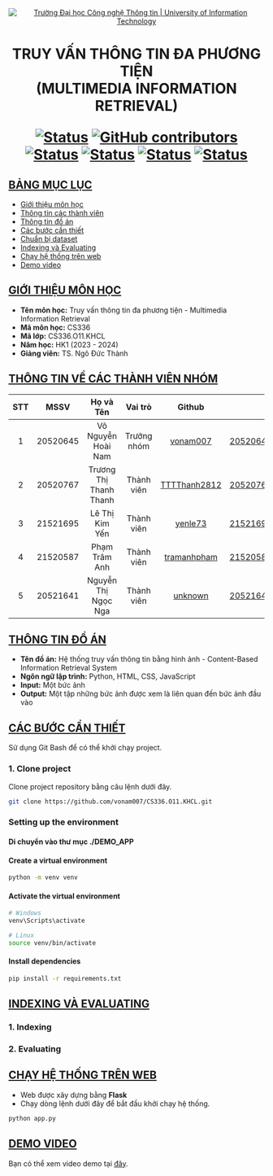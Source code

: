 <a id="top"></a>

<!-- Banner -->
<p align="center">
  <a href="https://www.uit.edu.vn/" title="Trường Đại học Công nghệ Thông tin" style="border: none;">
    <img src="https://i.imgur.com/WmMnSRt.png" alt="Trường Đại học Công nghệ Thông tin | University of Information Technology">
  </a>
</p>

<h1 align="center"><b>TRUY VẤN THÔNG TIN ĐA PHƯƠNG TIỆN<br>(MULTIMEDIA INFORMATION RETRIEVAL)</b></h>

[![Status](https://img.shields.io/badge/status-done-pink?style=flat-square)](https://github.com/pahopu/CS336_ImageSearch_Project2)
[![GitHub contributors](https://img.shields.io/github/contributors/pahopu/CS336_ImageSearch_Project2?style=flat-square)](https://github.com/pahopu/CS336_ImageSearch_Project2/graphs/contributors)
[![Status](https://img.shields.io/badge/language1-python-blue?style=flat-square)](https://github.com/pahopu/CS336_ImageSearch_Project2)
[![Status](https://img.shields.io/badge/language2-html-orange?style=flat-square)](https://github.com/pahopu/CS336_ImageSearch_Project2)
[![Status](https://img.shields.io/badge/language3-css-purple?style=flat-square)](https://github.com/pahopu/CS336_ImageSearch_Project2)
[![Status](https://img.shields.io/badge/language4-javascript-yellow?style=flat-square)](https://github.com/pahopu/CS336_ImageSearch_Project2)

## [BẢNG MỤC LỤC](#top)
* [Giới thiệu môn học](#giới-thiệu-môn-học)
* [Thông tin các thành viên](#thông-tin-về-các-thành-viên-nhóm)
* [Thông tin đồ án](#thông-tin-đồ-án)
* [Các bước cần thiết](#các-bước-cần-thiết)
* [Chuẩn bị dataset](#chuẩn-bị-dataset)
* [Indexing và Evaluating](#indexing-và-evaluating)
* [Chạy hệ thống trên web](#chạy-hệ-thống-trên-web)
* [Demo video](#demo-video)

## [GIỚI THIỆU MÔN HỌC](#top)
* **Tên môn học:** Truy vấn thông tin đa phương tiện - Multimedia Information Retrieval
* **Mã môn học:** CS336
* **Mã lớp:** CS336.O11.KHCL
* **Năm học:** HK1 (2023 - 2024)
* **Giảng viên:** TS. Ngô Đức Thành

## [THÔNG TIN VỀ CÁC THÀNH VIÊN NHÓM](#top)

| STT    | MSSV          | Họ và Tên                |Vai trò    | Github                                          | Email                   |
| :----: |:-------------:| :-----------------------:|:---------:|:-----------------------------------------------:|:-------------------------:
| 1      | 20520645      | Võ Nguyễn Hoài Nam          |Trưởng nhóm|[vonam007](https://github.com/vonam007)              |20520645@gm.uit.edu.vn   |
| 2      | 20520767      | Trương Thị Thanh Thanh      |Thành viên |[TTTThanh2812](https://github.com/TTTThanh2812)          |20520767@gm.uit.edu.vn   |
| 3      | 21521695      | Lê Thị Kim Yến   |Thành viên |[yenle73](https://github.com/yenle73)          |21521695@gm.uit.edu.vn   |
| 4      | 21520587      | Phạm Trâm Anh               |Thành viên |[tramanhpham](https://github.com/tramanhpham)          |21520587@gm.uit.edu.vn   |
| 5      | 20521641      | Nguyễn Thị Ngọc Nga               |Thành viên |[unknown](https://github.com/unknown)          |20521641@gm.uit.edu.vn   |

## [THÔNG TIN ĐỒ ÁN](#top)
* **Tên đồ án:** Hệ thống truy vấn thông tin bằng hình ảnh - Content-Based Information Retrieval System
* **Ngôn ngữ lập trình:** Python, HTML, CSS, JavaScript
* **Input:** Một bức ảnh
* **Output:** Một tập những bức ảnh được xem là liên quan đến bức ảnh đầu vào

## [CÁC BƯỚC CẦN THIẾT](#top)
Sử dụng Git Bash để có thể khởi chạy project.

### 1. Clone project
Clone project repository bằng câu lệnh dưới đây.

```bash
git clone https://github.com/vonam007/CS336.O11.KHCL.git
```

### Setting up the environment

#### Di chuyển vào thư mục ./DEMO_APP

#### Create a virtual environment

```bash
python -m venv venv
```

#### Activate the virtual environment

```bash
# Windows
venv\Scripts\activate

# Linux
source venv/bin/activate
```

#### Install dependencies

```bash
pip install -r requirements.txt
```

## [INDEXING VÀ EVALUATING](#top)


### 1. Indexing


### 2. Evaluating


## [CHẠY HỆ THỐNG TRÊN WEB](#top)
* Web được xây dựng bằng **Flask**
* Chạy dòng lệnh dưới đây để bắt đầu khởi chạy hệ thống.
```bash
python app.py
```
  
## [DEMO VIDEO](#top)
Bạn có thể xem video demo tại [đây]().
